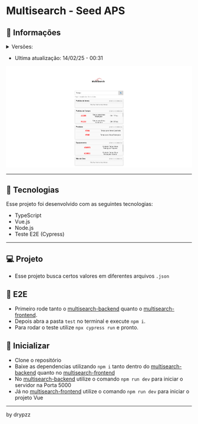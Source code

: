 # Multisearch - Seed APS

## 📰 Informações

<details>
  <summary>
      Versões:
  </summary>
    ᲼᲼᲼᲼v1.0.0 - 2025 (13/02)
    <br />
    ᲼᲼᲼᲼v1.1.5 - 2025 (13/02)
    <br />
    ᲼᲼᲼*v1.9.2 - 2025* (now)
</details>

- Ultima atualização: 14/02/25 - 00:31

<img src="https://github.com/drypzz/multisearch-seed/blob/master/layout/print.png" />

---

## 🚀 Tecnologias

Esse projeto foi desenvolvido com as seguintes tecnologias:

- TypeScript
- Vue.js
- Node.js
- Teste E2E (Cypress)

---

## 💻 Projeto

- Esse projeto busca certos valores em diferentes arquivos `.json`

## 🧪 E2E

- Primeiro rode tanto o [multisearch-backend](https://github.com/drypzz/multisearch-seed/tree/master/multisearch-backend) quanto o [multisearch-frontend](https://github.com/drypzz/multisearch-seed/tree/master/multisearch-frontend).
- Depois abra a pasta `test` no terminal e execute `npm i`.
- Para rodar o teste utilize `npx cypress run` e pronto.

## 🌱 Inicializar

- Clone o repositório
- Baixe as dependencias utilizando `npm i` tanto dentro do [multisearch-backend](https://github.com/drypzz/multisearch-seed/tree/master/multisearch-backend) quanto no [multisearch-frontend](https://github.com/drypzz/multisearch-seed/tree/master/multisearch-frontend)
- No [multisearch-backend](https://github.com/drypzz/multisearch-seed/tree/master/multisearch-backend) utilize o comando `npm run dev` para iniciar o servidor na Porta 5000
- Já no [multisearch-frontend](https://github.com/drypzz/multisearch-seed/tree/master/multisearch-frontend) utilize o comando `npm run dev` para iniciar o projeto Vue

---

by drypzz
